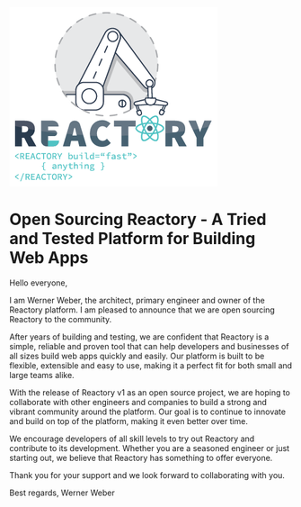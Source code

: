 ![Build Anything Fast](/branding/reactory-logo.png)

# Open Sourcing Reactory - A Tried and Tested Platform for Building Web Apps

Hello everyone, 

I am Werner Weber, the architect, primary engineer and owner of the Reactory platform. I am pleased to announce that we are open sourcing Reactory to the community. 

After years of building and testing, we are confident that Reactory is a simple, reliable and proven tool that can help developers and businesses of all sizes build web apps quickly and easily. Our platform is built to be flexible, extensible and easy to use, making it a perfect fit for both small and large teams alike.

With the release of Reactory v1 as an open source project, we are hoping to collaborate with other engineers and companies to build a strong and vibrant community around the platform. Our goal is to continue to innovate and build on top of the platform, making it even better over time.

We encourage developers of all skill levels to try out Reactory and contribute to its development. Whether you are a seasoned engineer or just starting out, we believe that Reactory has something to offer everyone.

Thank you for your support and we look forward to collaborating with you.

Best regards,
Werner Weber

